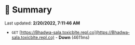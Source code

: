 # 📖 Summary
Last updated: **2/20/2022, 7:11:46 AM**

- `GET` [https://Bhadwa-sala.toxicblte.repl.co](https://Bhadwa-sala.toxicblte.repl.co) - **Down** (4611ms)
